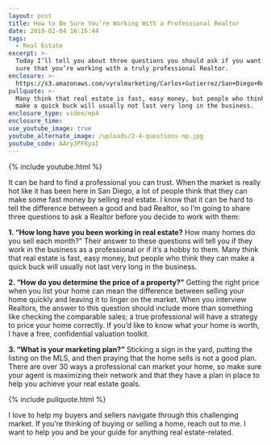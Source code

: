 ```yaml
---
layout: post
title: How to Be Sure You’re Working With a Professional Realtor
date: 2019-02-04 16:16:44
tags:
  - Real Estate
excerpt: >-
  Today I’ll tell you about three questions you should ask if you want to be
  sure that you’re working with a truly professional Realtor.
enclosure: >-
  https://s3.amazonaws.com/vyralmarketing/Carlos+Gutierrez/San+Diego+Real+Estate+Agent-+How+to+Be+Sure+Youre+Working+With+a+Professional+Realtor.mp4
pullquote: >-
  Many think that real estate is fast, easy money, but people who think they can
  make a quick buck will usually not last very long in the business.
enclosure_type: video/mp4
enclosure_time:
use_youtube_image: true
youtube_alternate_image: /uploads/2-4-questions-np.jpg
youtube_code: AAryJPFRyaI
---
```


{% include youtube.html %}

It can be hard to find a professional you can trust. When the market is really hot like it has been here in San Diego, a lot of people think that they can make some fast money by selling real estate. I know that it can be hard to tell the difference between a good and bad Realtor, so I’m going to share three questions to ask a Realtor before you decide to work with them:

**1. “How long have you been working in real estate?** How many homes do you sell each month?” Their answer to these questions will tell you if they work in the business as a professional or if it’s a hobby to them. Many think that real estate is fast, easy money, but people who think they can make a quick buck will usually not last very long in the business.

**2. “How do you determine the price of a property?”** Getting the right price when you list your home can mean the difference between selling your home quickly and leaving it to linger on the market. When you interview Realtors, the answer to this question should include more than something like checking the comparable sales; a true professional will have a strategy to price your home correctly. If you’d like to know what your home is worth, I have a free, confidential valuation toolkit.

**3. “What is your marketing plan?”** Sticking a sign in the yard, putting the listing on the MLS, and then praying that the home sells is not a good plan. There are over 30 ways a professional can market your home, so make sure your agent is maximizing their network and that they have a plan in place to help you achieve your real estate goals.

{% include pullquote.html %}

I love to help my buyers and sellers navigate through this challenging market. If you’re thinking of buying or selling a home, reach out to me. I want to help you and be your guide for anything real estate-related.